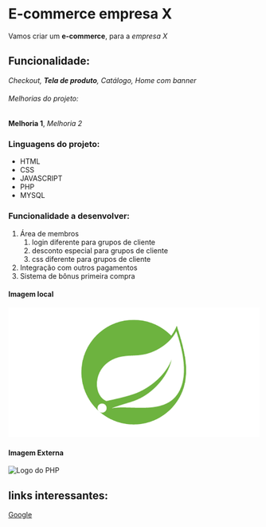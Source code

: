 # E-commerce empresa X

Vamos criar um **e-commerce**, para a *empresa X*

## Funcionalidade:

_Checkout, **Tela de produto**, Catálogo, Home com banner_

###### Melhorias do projeto:

__Melhoria 1__, _Melhoria 2_

### Linguagens do projeto:

* HTML
* CSS
* JAVASCRIPT
* PHP
* MYSQL

### Funcionalidade a desenvolver:

1. Área de membros 
    1. login diferente para grupos de cliente
    2. desconto especial para grupos de cliente
    3. css diferente  para grupos de cliente
2. Integração com outros pagamentos
3. Sistema de bônus primeira compra

#### Imagem local

![Logo do Spring Boot](img/spring-removebg-preview.png)

#### Imagem Externa

![Logo do PHP](https://upload.wikimedia.org/wikipedia/commons/2/27/PHP-logo.svg)

## links interessantes:

[Google](https://www.google.com/)